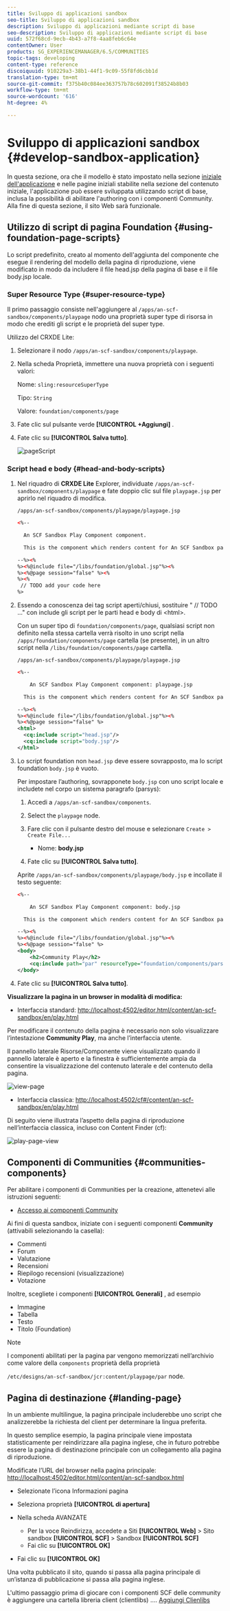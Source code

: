 ```yaml
---
title: Sviluppo di applicazioni sandbox
seo-title: Sviluppo di applicazioni sandbox
description: Sviluppo di applicazioni mediante script di base
seo-description: Sviluppo di applicazioni mediante script di base
uuid: 572f68cd-9ecb-4b43-a7f8-4aa8feb6c64e
contentOwner: User
products: SG_EXPERIENCEMANAGER/6.5/COMMUNITIES
topic-tags: developing
content-type: reference
discoiquuid: 910229a3-38b1-44f1-9c09-55f8fd6cbb1d
translation-type: tm+mt
source-git-commit: f375b40c084ee363757b78c602091f38524b8b03
workflow-type: tm+mt
source-wordcount: '616'
ht-degree: 4%

---
```



# Sviluppo di applicazioni sandbox  {#develop-sandbox-application}

In questa sezione, ora che il modello è stato impostato nella sezione [iniziale dell&#39;applicazione](initial-app.md) e nelle pagine iniziali stabilite nella sezione del contenuto [](initial-content.md) iniziale, l&#39;applicazione può essere sviluppata utilizzando script di base, inclusa la possibilità di abilitare l&#39;authoring con i componenti Community. Alla fine di questa sezione, il sito Web sarà funzionale.

## Utilizzo di script di pagina Foundation {#using-foundation-page-scripts}

Lo script predefinito, creato al momento dell&#39;aggiunta del componente che esegue il rendering del modello della pagina di riproduzione, viene modificato in modo da includere il file head.jsp della pagina di base e il file body.jsp locale.

### Super Resource Type {#super-resource-type}

Il primo passaggio consiste nell&#39;aggiungere al `/apps/an-scf-sandbox/components/playpage` nodo una proprietà super type di risorsa in modo che erediti gli script e le proprietà del super type.

Utilizzo del CRXDE Lite:

1. Selezionare il nodo `/apps/an-scf-sandbox/components/playpage`.
1. Nella scheda Proprietà, immettere una nuova proprietà con i seguenti valori:

   Nome: `sling:resourceSuperType`

   Tipo: `String`

   Valore: `foundation/components/page`

1. Fate clic sul pulsante verde **[!UICONTROL +Aggiungi]** .
1. Fate clic su **[!UICONTROL Salva tutto]**.

   ![pageScript](assets/page-script.png)

### Script head e body {#head-and-body-scripts}

1. Nel riquadro di **CRXDE Lite** Explorer, individuate `/apps/an-scf-sandbox/components/playpage` e fate doppio clic sul file `playpage.jsp` per aprirlo nel riquadro di modifica.

   `/apps/an-scf-sandbox/components/playpage/playpage.jsp`

   ```xml
   <%--
   
     An SCF Sandbox Play Component component.
   
     This is the component which renders content for An SCF Sandbox page.
   
   --%><%
   %><%@include file="/libs/foundation/global.jsp"%><%
   %><%@page session="false" %><%
   %><%
    // TODO add your code here
   %>
   ```

1. Essendo a conoscenza dei tag script aperti/chiusi, sostituire &quot; // TODO ...&quot; con include gli script per le parti head e body di &lt;html>.

   Con un super tipo di `foundation/components/page`, qualsiasi script non definito nella stessa cartella verrà risolto in uno script nella `/apps/foundation/components/page` cartella (se presente), in un altro script nella `/libs/foundation/components/page` cartella.

   `/apps/an-scf-sandbox/components/playpage/playpage.jsp`

   ```xml
   <%--
   
       An SCF Sandbox Play Component component: playpage.jsp
   
     This is the component which renders content for An SCF Sandbox page.
   
   --%><%
   %><%@include file="/libs/foundation/global.jsp"%><%
   %><%@page session="false" %>
   <html>
     <cq:include script="head.jsp"/>
     <cq:include script="body.jsp"/>
   </html>
   ```

1. Lo script foundation non `head.jsp` deve essere sovrapposto, ma lo script foundation `body.jsp` è vuoto.

   Per impostare l’authoring, sovrapponete `body.jsp` con uno script locale e includete nel corpo un sistema paragrafo (parsys):

   1. Accedi a `/apps/an-scf-sandbox/components`.
   1. Select the `playpage` node.
   1. Fare clic con il pulsante destro del mouse e selezionare `Create > Create File...`

      * Nome: **body.jsp**
   1. Fate clic su **[!UICONTROL Salva tutto]**.

   Aprite `/apps/an-scf-sandbox/components/playpage/body.jsp` e incollate il testo seguente:

   ```xml
   <%--
   
       An SCF Sandbox Play Component component: body.jsp
   
     This is the component which renders content for An SCF Sandbox page.
   
   --%><%
   %><%@include file="/libs/foundation/global.jsp"%><%
   %><%@page session="false" %>
   <body>
       <h2>Community Play</h2>
       <cq:include path="par" resourceType="foundation/components/parsys" />
   </body>
   ```

1. Fate clic su **[!UICONTROL Salva tutto]**.

**Visualizzare la pagina in un browser in modalità di modifica:**

* Interfaccia standard: [http://localhost:4502/editor.html/content/an-scf-sandbox/en/play.html](http://localhost:4502/editor.html/content/an-scf-sandbox/en/play.md)

Per modificare il contenuto della pagina è necessario non solo visualizzare l’intestazione **Community Play**, ma anche l’interfaccia utente.

Il pannello laterale Risorse/Componente viene visualizzato quando il pannello laterale è aperto e la finestra è sufficientemente ampia da consentire la visualizzazione del contenuto laterale e del contenuto della pagina.

![view-page](assets/view-page.png)

* Interfaccia classica: [http://localhost:4502/cf#/content/an-scf-sandbox/en/play.html](http://localhost:4502/cf#/content/an-scf-sandbox/en/play.html)

Di seguito viene illustrata l’aspetto della pagina di riproduzione nell’interfaccia classica, incluso con Content Finder (cf):

![play-page-view](assets/play-page-view.png)

## Componenti di Communities {#communities-components}

Per abilitare i componenti di Communities per la creazione, attenetevi alle istruzioni seguenti:

* [Accesso ai componenti Community](basics.md#accessing-communities-components)

Ai fini di questa sandbox, iniziate con i seguenti componenti **Community** (attivabili selezionando la casella):

* Commenti
* Forum
* Valutazione
* Recensioni
* Riepilogo recensioni (visualizzazione)
* Votazione

Inoltre, scegliete i componenti **[!UICONTROL Generali]** , ad esempio

* Immagine
* Tabella
* Testo
* Titolo (Foundation)

>[!NOTE]
>
>I componenti abilitati per la pagina par vengono memorizzati nell’archivio come valore della `components` proprietà della proprietà
>
>`/etc/designs/an-scf-sandbox/jcr:content/playpage/par` node.

## Pagina di destinazione {#landing-page}

In un ambiente multilingue, la pagina principale includerebbe uno script che analizzerebbe la richiesta del client per determinare la lingua preferita.

In questo semplice esempio, la pagina principale viene impostata statisticamente per reindirizzare alla pagina inglese, che in futuro potrebbe essere la pagina di destinazione principale con un collegamento alla pagina di riproduzione.

Modificate l’URL del browser nella pagina principale: [http://localhost:4502/editor.html/content/an-scf-sandbox.html](https://locahost:4502/editor.html/content/an-scf-sandbox.html)

* Selezionate l’icona Informazioni pagina
* Seleziona proprietà **[!UICONTROL di apertura]**
* Nella scheda AVANZATE

   * Per la voce Reindirizza, accedete a Siti **[!UICONTROL Web]** > Sito sandbox **[!UICONTROL SCF]** > Sandbox **[!UICONTROL SCF]**
   * Fai clic su **[!UICONTROL OK]**

* Fai clic su **[!UICONTROL OK]**

Una volta pubblicato il sito, quando si passa alla pagina principale di un’istanza di pubblicazione si passa alla pagina inglese.

L&#39;ultimo passaggio prima di giocare con i componenti SCF delle community è aggiungere una cartella libreria client (clientlibs) .... [Aggiungi Clienlibs](add-clientlibs.md)